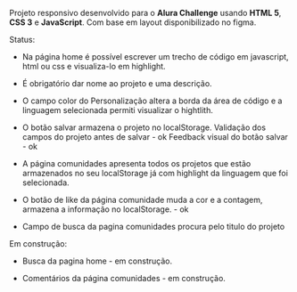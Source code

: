 Projeto responsivo desenvolvido para o **Alura Challenge** usando **HTML 5**, **CSS 3** e **JavaScript**. Com base em layout disponibilizado no figma.

Status:
-    Na página home é possível escrever um trecho de código em javascript, html ou css
    e visualiza-lo em highlight.

-    É obrigatório dar nome ao projeto e uma descrição.

-    O campo color do Personalização altera a borda da área de código e a linguagem
    selecionada permiti visualizar o hightlith.

-    O botão salvar armazena o projeto no localStorage.
    Validação dos campos do projeto antes de salvar - ok
    Feedback visual do botão salvar - ok

-    A página comunidades apresenta todos os projetos que estão armazenados no seu 
    localStorage já com highlight da linguagem que foi selecionada.

-    O botão de like da página comunidade muda a cor e a contagem, armazena a informação no localStorage. - ok

-    Campo de busca da pagina comunidades procura pelo titulo do projeto



Em construção:

-    Busca da pagina home - em construção.

-    Comentários da página comunidades - em construção.